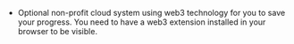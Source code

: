 - Optional non-profit cloud system using web3 technology for you to save your progress. You need to have a web3 extension installed in your browser to be visible.